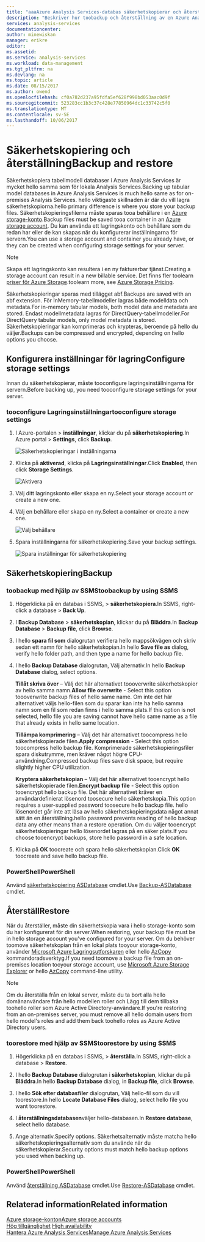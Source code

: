 ```yaml
---
title: "aaaAzure Analysis Services-databas säkerhetskopierar och återställer | Microsoft Docs"
description: "Beskriver hur toobackup och återställning av en Azure Analysis Services-databasen."
services: analysis-services
documentationcenter: 
author: minewiskan
manager: erikre
editor: 
ms.assetid: 
ms.service: analysis-services
ms.workload: data-management
ms.tgt_pltfrm: na
ms.devlang: na
ms.topic: article
ms.date: 08/15/2017
ms.author: owend
ms.openlocfilehash: cf0a782d237a95fdfa5ef628f998bd053aac0d9f
ms.sourcegitcommit: 523283cc1b3c37c428e77850964dc1c33742c5f0
ms.translationtype: MT
ms.contentlocale: sv-SE
ms.lasthandoff: 10/06/2017
---
```

# <a name="backup-and-restore"></a><span data-ttu-id="21b0b-103">Säkerhetskopiering och återställning</span><span class="sxs-lookup"><span data-stu-id="21b0b-103">Backup and restore</span></span>

<span data-ttu-id="21b0b-104">Säkerhetskopiera tabellmodell databaser i Azure Analysis Services är mycket hello samma som för lokala Analysis Services.</span><span class="sxs-lookup"><span data-stu-id="21b0b-104">Backing up tabular model databases in Azure Analysis Services is much hello same as for on-premises Analysis Services.</span></span> <span data-ttu-id="21b0b-105">hello viktigaste skillnaden är där du vill lagra säkerhetskopiorna.</span><span class="sxs-lookup"><span data-stu-id="21b0b-105">hello primary difference is where you store your backup files.</span></span> <span data-ttu-id="21b0b-106">Säkerhetskopieringsfilerna måste sparas tooa behållare i en [Azure storage-konto](../storage/common/storage-create-storage-account.md).</span><span class="sxs-lookup"><span data-stu-id="21b0b-106">Backup files must be saved tooa container in an [Azure storage account](../storage/common/storage-create-storage-account.md).</span></span> <span data-ttu-id="21b0b-107">Du kan använda ett lagringskonto och behållare som du redan har eller de kan skapas när du konfigurerar inställningarna för servern.</span><span class="sxs-lookup"><span data-stu-id="21b0b-107">You can use a storage account and container you already have, or they can be created when configuring storage settings for your server.</span></span>

> [!NOTE]
> <span data-ttu-id="21b0b-108">Skapa ett lagringskonto kan resultera i en ny fakturerbar tjänst.</span><span class="sxs-lookup"><span data-stu-id="21b0b-108">Creating a storage account can result in a new billable service.</span></span> <span data-ttu-id="21b0b-109">Det finns fler toolearn [priser för Azure Storage](https://azure.microsoft.com/pricing/details/storage/blobs/).</span><span class="sxs-lookup"><span data-stu-id="21b0b-109">toolearn more, see [Azure Storage Pricing](https://azure.microsoft.com/pricing/details/storage/blobs/).</span></span>
> 
> 

<span data-ttu-id="21b0b-110">Säkerhetskopieringar sparas med tillägget abf.</span><span class="sxs-lookup"><span data-stu-id="21b0b-110">Backups are saved with an abf extension.</span></span> <span data-ttu-id="21b0b-111">För InMemory-tabellmodeller lagras både modelldata och metadata.</span><span class="sxs-lookup"><span data-stu-id="21b0b-111">For in-memory tabular models, both model data and metadata are stored.</span></span> <span data-ttu-id="21b0b-112">Endast modellmetadata lagras för DirectQuery-tabellmodeller.</span><span class="sxs-lookup"><span data-stu-id="21b0b-112">For DirectQuery tabular models, only model metadata is stored.</span></span> <span data-ttu-id="21b0b-113">Säkerhetskopieringar kan komprimeras och krypteras, beroende på hello du väljer.</span><span class="sxs-lookup"><span data-stu-id="21b0b-113">Backups can be compressed and encrypted, depending on hello options you choose.</span></span> 



## <a name="configure-storage-settings"></a><span data-ttu-id="21b0b-114">Konfigurera inställningar för lagring</span><span class="sxs-lookup"><span data-stu-id="21b0b-114">Configure storage settings</span></span>
<span data-ttu-id="21b0b-115">Innan du säkerhetskopierar, måste tooconfigure lagringsinställningarna för servern.</span><span class="sxs-lookup"><span data-stu-id="21b0b-115">Before backing up, you need tooconfigure storage settings for your server.</span></span>


### <a name="tooconfigure-storage-settings"></a><span data-ttu-id="21b0b-116">tooconfigure Lagringsinställningar</span><span class="sxs-lookup"><span data-stu-id="21b0b-116">tooconfigure storage settings</span></span>
1.  <span data-ttu-id="21b0b-117">I Azure-portalen > **inställningar**, klickar du på **säkerhetskopiering**.</span><span class="sxs-lookup"><span data-stu-id="21b0b-117">In Azure portal > **Settings**, click **Backup**.</span></span>

    ![Säkerhetskopieringar i inställningarna](./media/analysis-services-backup/aas-backup-backups.png)

2.  <span data-ttu-id="21b0b-119">Klicka på **aktiverad**, klicka på **Lagringsinställningar**.</span><span class="sxs-lookup"><span data-stu-id="21b0b-119">Click **Enabled**, then click **Storage Settings**.</span></span>

    ![Aktivera](./media/analysis-services-backup/aas-backup-enable.png)

3. <span data-ttu-id="21b0b-121">Välj ditt lagringskonto eller skapa en ny.</span><span class="sxs-lookup"><span data-stu-id="21b0b-121">Select your storage account or create a new one.</span></span>

4. <span data-ttu-id="21b0b-122">Välj en behållare eller skapa en ny.</span><span class="sxs-lookup"><span data-stu-id="21b0b-122">Select a container or create a new one.</span></span>

    ![Välj behållare](./media/analysis-services-backup/aas-backup-container.png)

5. <span data-ttu-id="21b0b-124">Spara inställningarna för säkerhetskopiering.</span><span class="sxs-lookup"><span data-stu-id="21b0b-124">Save your backup settings.</span></span>

    ![Spara inställningar för säkerhetskopiering](./media/analysis-services-backup/aas-backup-save.png)

## <a name="backup"></a><span data-ttu-id="21b0b-126">Säkerhetskopiering</span><span class="sxs-lookup"><span data-stu-id="21b0b-126">Backup</span></span>

### <a name="toobackup-by-using-ssms"></a><span data-ttu-id="21b0b-127">toobackup med hjälp av SSMS</span><span class="sxs-lookup"><span data-stu-id="21b0b-127">toobackup by using SSMS</span></span>

1. <span data-ttu-id="21b0b-128">Högerklicka på en databas i SSMS, > **säkerhetskopiera**.</span><span class="sxs-lookup"><span data-stu-id="21b0b-128">In SSMS, right-click a database > **Back Up**.</span></span>

2. <span data-ttu-id="21b0b-129">I **Backup Database** > **säkerhetskopian**, klickar du på **Bläddra**.</span><span class="sxs-lookup"><span data-stu-id="21b0b-129">In **Backup Database** > **Backup file**, click **Browse**.</span></span>

3. <span data-ttu-id="21b0b-130">I hello **spara fil som** dialogrutan verifiera hello mappsökvägen och skriv sedan ett namn för hello säkerhetskopian.</span><span class="sxs-lookup"><span data-stu-id="21b0b-130">In hello **Save file as** dialog, verify hello folder path, and then type a name for hello backup file.</span></span> 

4. <span data-ttu-id="21b0b-131">I hello **Backup Database** dialogrutan, Välj alternativ.</span><span class="sxs-lookup"><span data-stu-id="21b0b-131">In hello **Backup Database** dialog, select options.</span></span>

    <span data-ttu-id="21b0b-132">**Tillåt skriva över** – Välj det här alternativet toooverwrite säkerhetskopior av hello samma namn.</span><span class="sxs-lookup"><span data-stu-id="21b0b-132">**Allow file overwrite** - Select this option toooverwrite backup files of hello same name.</span></span> <span data-ttu-id="21b0b-133">Om inte det här alternativet väljs hello-filen som du sparar kan inte ha hello samma namn som en fil som redan finns i hello samma plats.</span><span class="sxs-lookup"><span data-stu-id="21b0b-133">If this option is not selected, hello file you are saving cannot have hello same name as a file that already exists in hello same location.</span></span>

    <span data-ttu-id="21b0b-134">**Tillämpa komprimering** – Välj det här alternativet toocompress hello säkerhetskopierade filen.</span><span class="sxs-lookup"><span data-stu-id="21b0b-134">**Apply compression** - Select this option toocompress hello backup file.</span></span> <span data-ttu-id="21b0b-135">Komprimerade säkerhetskopieringsfiler spara diskutrymme, men kräver något högre CPU-användning.</span><span class="sxs-lookup"><span data-stu-id="21b0b-135">Compressed backup files save disk space, but require slightly higher CPU utilization.</span></span> 

    <span data-ttu-id="21b0b-136">**Kryptera säkerhetskopian** – Välj det här alternativet tooencrypt hello säkerhetskopierade filen.</span><span class="sxs-lookup"><span data-stu-id="21b0b-136">**Encrypt backup file** - Select this option tooencrypt hello backup file.</span></span> <span data-ttu-id="21b0b-137">Det här alternativet kräver en användardefinierat lösenord toosecure hello säkerhetskopia.</span><span class="sxs-lookup"><span data-stu-id="21b0b-137">This option requires a user-supplied password toosecure hello backup file.</span></span> <span data-ttu-id="21b0b-138">hello lösenordet går inte att läsa av hello säkerhetskopieringsdata något annat sätt än en återställning.</span><span class="sxs-lookup"><span data-stu-id="21b0b-138">hello password prevents reading of hello backup data any other means than a restore operation.</span></span> <span data-ttu-id="21b0b-139">Om du väljer tooencrypt säkerhetskopieringar hello lösenordet lagras på en säker plats.</span><span class="sxs-lookup"><span data-stu-id="21b0b-139">If you choose tooencrypt backups, store hello password in a safe location.</span></span>

5. <span data-ttu-id="21b0b-140">Klicka på **OK** toocreate och spara hello säkerhetskopian.</span><span class="sxs-lookup"><span data-stu-id="21b0b-140">Click **OK** toocreate and save hello backup file.</span></span>


### <a name="powershell"></a><span data-ttu-id="21b0b-141">PowerShell</span><span class="sxs-lookup"><span data-stu-id="21b0b-141">PowerShell</span></span>
<span data-ttu-id="21b0b-142">Använd [säkerhetskopiering ASDatabase](https://docs.microsoft.com/sql/analysis-services/powershell/backup-asdatabase-cmdlet) cmdlet.</span><span class="sxs-lookup"><span data-stu-id="21b0b-142">Use [Backup-ASDatabase](https://docs.microsoft.com/sql/analysis-services/powershell/backup-asdatabase-cmdlet) cmdlet.</span></span>

## <a name="restore"></a><span data-ttu-id="21b0b-143">Återställ</span><span class="sxs-lookup"><span data-stu-id="21b0b-143">Restore</span></span>
<span data-ttu-id="21b0b-144">När du återställer, måste din säkerhetskopia vara i hello storage-konto som du har konfigurerat för din server.</span><span class="sxs-lookup"><span data-stu-id="21b0b-144">When restoring, your backup file must be in hello storage account you've configured for your server.</span></span> <span data-ttu-id="21b0b-145">Om du behöver toomove säkerhetskopian från en lokal plats tooyour storage-konto, använder [Microsoft Azure Lagringsutforskaren](https://docs.microsoft.com/azure/vs-azure-tools-storage-manage-with-storage-explorer) eller hello [AzCopy](../storage/common/storage-use-azcopy.md) kommandoradsverktyg.</span><span class="sxs-lookup"><span data-stu-id="21b0b-145">If you need toomove a backup file from an on-premises location tooyour storage account, use [Microsoft Azure Storage Explorer](https://docs.microsoft.com/azure/vs-azure-tools-storage-manage-with-storage-explorer) or hello [AzCopy](../storage/common/storage-use-azcopy.md) command-line utility.</span></span> 



> [!NOTE]
> <span data-ttu-id="21b0b-146">Om du återställa från en lokal server, måste du ta bort alla hello domänanvändare från hello modellen roller och Lägg till dem tillbaka toohello roller som Azure Active Directory-användare.</span><span class="sxs-lookup"><span data-stu-id="21b0b-146">If you're restoring from an on-premises server, you must remove all hello domain users from hello model's roles and add them back toohello roles as Azure Active Directory users.</span></span>
> 
> 

### <a name="toorestore-by-using-ssms"></a><span data-ttu-id="21b0b-147">toorestore med hjälp av SSMS</span><span class="sxs-lookup"><span data-stu-id="21b0b-147">toorestore by using SSMS</span></span>

1. <span data-ttu-id="21b0b-148">Högerklicka på en databas i SSMS, > **återställa**.</span><span class="sxs-lookup"><span data-stu-id="21b0b-148">In SSMS, right-click a database > **Restore**.</span></span>

2. <span data-ttu-id="21b0b-149">I hello **Backup Database** dialogrutan i **säkerhetskopian**, klickar du på **Bläddra**.</span><span class="sxs-lookup"><span data-stu-id="21b0b-149">In hello **Backup Database** dialog, in **Backup file**, click **Browse**.</span></span>

3. <span data-ttu-id="21b0b-150">I hello **Sök efter databasfiler** dialogrutan, Välj hello-fil som du vill toorestore.</span><span class="sxs-lookup"><span data-stu-id="21b0b-150">In hello **Locate Database Files** dialog, select hello file you want toorestore.</span></span>

4. <span data-ttu-id="21b0b-151">I **återställningsdatabasen**väljer hello-databasen.</span><span class="sxs-lookup"><span data-stu-id="21b0b-151">In **Restore database**, select hello database.</span></span>

5. <span data-ttu-id="21b0b-152">Ange alternativ.</span><span class="sxs-lookup"><span data-stu-id="21b0b-152">Specify options.</span></span> <span data-ttu-id="21b0b-153">Säkerhetsalternativ måste matcha hello säkerhetskopieringsalternativ som du använde när du säkerhetskopierar.</span><span class="sxs-lookup"><span data-stu-id="21b0b-153">Security options must match hello backup options you used when backing up.</span></span>


### <a name="powershell"></a><span data-ttu-id="21b0b-154">PowerShell</span><span class="sxs-lookup"><span data-stu-id="21b0b-154">PowerShell</span></span>

<span data-ttu-id="21b0b-155">Använd [återställning ASDatabase](https://docs.microsoft.com/sql/analysis-services/powershell/restore-asdatabase-cmdlet) cmdlet.</span><span class="sxs-lookup"><span data-stu-id="21b0b-155">Use [Restore-ASDatabase](https://docs.microsoft.com/sql/analysis-services/powershell/restore-asdatabase-cmdlet) cmdlet.</span></span>


## <a name="related-information"></a><span data-ttu-id="21b0b-156">Relaterad information</span><span class="sxs-lookup"><span data-stu-id="21b0b-156">Related information</span></span>

[<span data-ttu-id="21b0b-157">Azure storage-konton</span><span class="sxs-lookup"><span data-stu-id="21b0b-157">Azure storage accounts</span></span>](../storage/common/storage-create-storage-account.md)  
<span data-ttu-id="21b0b-158">[Hög tillgänglighet](analysis-services-bcdr.md)   </span><span class="sxs-lookup"><span data-stu-id="21b0b-158">[High availability](analysis-services-bcdr.md)   </span></span>  
[<span data-ttu-id="21b0b-159">Hantera Azure Analysis Services</span><span class="sxs-lookup"><span data-stu-id="21b0b-159">Manage Azure Analysis Services</span></span>](analysis-services-manage.md)
